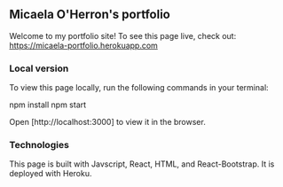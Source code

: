 ## Micaela O'Herron's portfolio

Welcome to my portfolio site! To see this page live, check out: https://micaela-portfolio.herokuapp.com

### Local version

To view this page locally, run the following commands in your terminal:

npm install
npm start

Open [http://localhost:3000] to view it in the browser.

### Technologies

This page is built with Javscript, React, HTML, and React-Bootstrap. It is deployed with Heroku.
